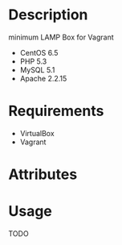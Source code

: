 Description
===========

minimum LAMP Box for Vagrant

- CentOS 6.5
- PHP 5.3
- MySQL 5.1
- Apache 2.2.15

Requirements
============

- VirtualBox
- Vagrant

Attributes
==========

Usage
=====
TODO
